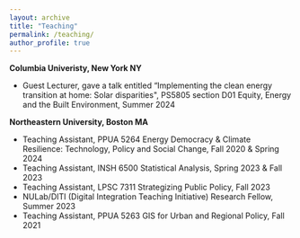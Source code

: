 ```yaml
---
layout: archive
title: "Teaching"
permalink: /teaching/
author_profile: true
---
```

**Columbia Univeristy, New York NY**
- Guest Lecturer, gave a talk entitled “Implementing the clean energy transition at home: Solar disparities", PS5805 section D01 Equity, Energy and the Built Environment, Summer 2024
  
**Northeastern University, Boston MA**
- Teaching Assistant, PPUA 5264 Energy Democracy & Climate Resilience: Technology, Policy and Social Change,  Fall 2020 & Spring 2024
- Teaching Assistant, INSH 6500 Statistical Analysis, Spring 2023 & Fall 2023
- Teaching Assistant, LPSC 7311 Strategizing Public Policy, Fall 2023
- NULab/DITI (Digital Integration Teaching Initiative) Research Fellow, Summer 2023
- Teaching Assistant, PPUA 5263 GIS for Urban and Regional Policy, Fall 2021

